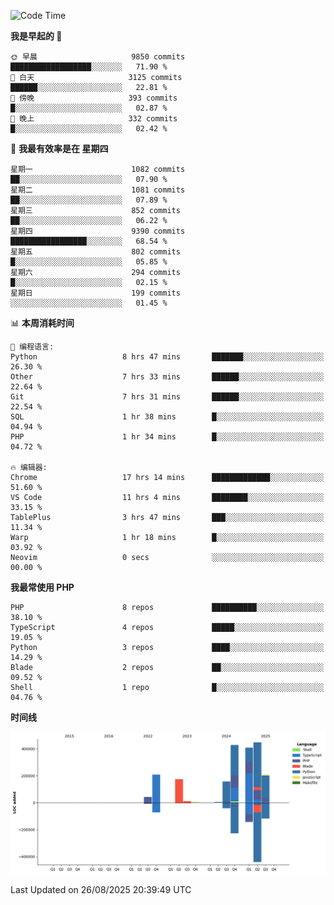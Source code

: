 <!--START_SECTION:waka-->
![Code Time](http://img.shields.io/badge/Code%20Time-4%2C064%20hrs%2017%20mins-blue)

**我是早起的 🐤** 

```text
🌞 早晨                     9850 commits        ██████████████████░░░░░░░   71.90 % 
🌆 白天                     3125 commits        ██████░░░░░░░░░░░░░░░░░░░   22.81 % 
🌃 傍晚                     393 commits         █░░░░░░░░░░░░░░░░░░░░░░░░   02.87 % 
🌙 晚上                     332 commits         █░░░░░░░░░░░░░░░░░░░░░░░░   02.42 % 
```
📅 **我最有效率是在 星期四** 

```text
星期一                      1082 commits        ██░░░░░░░░░░░░░░░░░░░░░░░   07.90 % 
星期二                      1081 commits        ██░░░░░░░░░░░░░░░░░░░░░░░   07.89 % 
星期三                      852 commits         ██░░░░░░░░░░░░░░░░░░░░░░░   06.22 % 
星期四                      9390 commits        █████████████████░░░░░░░░   68.54 % 
星期五                      802 commits         █░░░░░░░░░░░░░░░░░░░░░░░░   05.85 % 
星期六                      294 commits         █░░░░░░░░░░░░░░░░░░░░░░░░   02.15 % 
星期日                      199 commits         ░░░░░░░░░░░░░░░░░░░░░░░░░   01.45 % 
```


📊 **本周消耗时间** 

```text
💬 编程语言: 
Python                   8 hrs 47 mins       ███████░░░░░░░░░░░░░░░░░░   26.30 % 
Other                    7 hrs 33 mins       ██████░░░░░░░░░░░░░░░░░░░   22.64 % 
Git                      7 hrs 31 mins       ██████░░░░░░░░░░░░░░░░░░░   22.54 % 
SQL                      1 hr 38 mins        █░░░░░░░░░░░░░░░░░░░░░░░░   04.94 % 
PHP                      1 hr 34 mins        █░░░░░░░░░░░░░░░░░░░░░░░░   04.72 % 

🔥 编辑器: 
Chrome                   17 hrs 14 mins      █████████████░░░░░░░░░░░░   51.60 % 
VS Code                  11 hrs 4 mins       ████████░░░░░░░░░░░░░░░░░   33.15 % 
TablePlus                3 hrs 47 mins       ███░░░░░░░░░░░░░░░░░░░░░░   11.34 % 
Warp                     1 hr 18 mins        █░░░░░░░░░░░░░░░░░░░░░░░░   03.92 % 
Neovim                   0 secs              ░░░░░░░░░░░░░░░░░░░░░░░░░   00.00 % 
```

**我最常使用 PHP** 

```text
PHP                      8 repos             ██████████░░░░░░░░░░░░░░░   38.10 % 
TypeScript               4 repos             █████░░░░░░░░░░░░░░░░░░░░   19.05 % 
Python                   3 repos             ████░░░░░░░░░░░░░░░░░░░░░   14.29 % 
Blade                    2 repos             ██░░░░░░░░░░░░░░░░░░░░░░░   09.52 % 
Shell                    1 repo              █░░░░░░░░░░░░░░░░░░░░░░░░   04.76 % 
```



**时间线**

![Lines of Code chart](https://raw.githubusercontent.com/abrahamgreyson/abrahamgreyson/main/assets/bar_graph.png)


 Last Updated on 26/08/2025 20:39:49 UTC
<!--END_SECTION:waka-->
